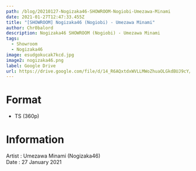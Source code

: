 ```yaml
---
path: /blog/20210127-Nogizaka46-SHOWROOM-Nogiobi-Umezawa-Minami
date: 2021-01-27T12:47:33.455Z
title: "[SHOWROOM] Nogizaka46 (Nogiobi) - Umezawa Minami"
author: Chr0balord
description: Nogizaka46 SHOWROOM (Nogiobi) - Umezawa Minami
tags:
  - Showroom
  - Nogizaka46
image: esudgokucak7kcd.jpg
image2: nogizaka46.png
label: Google Drive
url: https://drive.google.com/file/d/14_R6AQxtdxWVLLMWoZhuaOLGkdBUJ9cY/view?usp=sharing
---
```

# Format

* TS (360p)

# Information

Artist : Umezawa Minami (Nogizaka46) \
Date : 27 January 2021